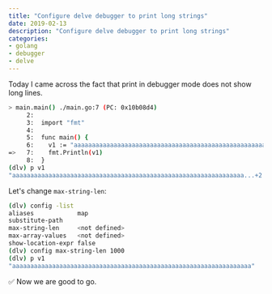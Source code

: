 ```yaml
---
title: "Configure delve debugger to print long strings"
date: 2019-02-13
description: "Configure delve debugger to print long strings"
categories:
- golang
- debugger
- delve
---
```


Today I came across the fact that print in debugger mode does not show long lines.

```bash
> main.main() ./main.go:7 (PC: 0x10b08d4)
     2:
     3:  import "fmt"
     4:
     5:  func main() {
     6:    v1 := "aaaaaaaaaaaaaaaaaaaaaaaaaaaaaaaaaaaaaaaaaaaaaaaaaaaaaaaaaaaaaaaaaa"
=>   7:    fmt.Println(v1)
     8:  }
(dlv) p v1
"aaaaaaaaaaaaaaaaaaaaaaaaaaaaaaaaaaaaaaaaaaaaaaaaaaaaaaaaaaaaaaaa...+2 more"
```

Let's change `max-string-len`:

```bash
(dlv) config -list
aliases            map
substitute-path    
max-string-len     <not defined>
max-array-values   <not defined>
show-location-expr false
(dlv) config max-string-len 1000
(dlv) p v1
"aaaaaaaaaaaaaaaaaaaaaaaaaaaaaaaaaaaaaaaaaaaaaaaaaaaaaaaaaaaaaaaaaa"
```

✅ Now we are good to go.
